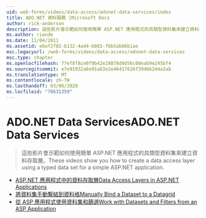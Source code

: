 ```yaml
---
uid: web-forms/videos/data-access/adonet-data-services/index
title: ADO.NET 資料服務 |Microsoft Docs
author: rick-anderson
description: 這些影片會示範如何使用簡單 ASP.NET 應用程式的具類型資料集來建立資料存取層。
ms.author: riande
ms.date: 11/04/2011
ms.assetid: e0af2f02-b132-4ad4-b881-f6b5ab86b1ae
msc.legacyurl: /web-forms/videos/data-access/adonet-data-services
msc.type: chapter
ms.openlocfilehash: 77ef8f8ce0f9b42e28878d0d56c00eab9e245bf4
ms.sourcegitcommit: e7e91932a6e91a63e2e46417626f39d6b244a3ab
ms.translationtype: MT
ms.contentlocale: zh-TW
ms.lasthandoff: 03/06/2020
ms.locfileid: "78631359"
---
```

# <a name="adonet-data-services"></a><span data-ttu-id="150ea-103">ADO.NET Data Services</span><span class="sxs-lookup"><span data-stu-id="150ea-103">ADO.NET Data Services</span></span>

> <span data-ttu-id="150ea-104">這些影片會示範如何使用簡單 ASP.NET 應用程式的具類型資料集來建立資料存取層。</span><span class="sxs-lookup"><span data-stu-id="150ea-104">These videos show you how to create a data access layer using a typed data set for a simple ASP.NET application.</span></span>

- [<span data-ttu-id="150ea-105">ASP.NET 應用程式中的資料存取層</span><span class="sxs-lookup"><span data-stu-id="150ea-105">Data Access Layers in ASP.NET Applications</span></span>](data-access-layers-in-aspnet-applications.md)
- [<span data-ttu-id="150ea-106">將資料集手動繫結到資料格</span><span class="sxs-lookup"><span data-stu-id="150ea-106">Manually Bind a Dataset to a Datagrid</span></span>](how-to-manually-bind-a-dataset-to-a-datagrid.md)
- [<span data-ttu-id="150ea-107">從 ASP 應用程式使用資料集和篩選</span><span class="sxs-lookup"><span data-stu-id="150ea-107">Work with Datasets and Filters from an ASP Application</span></span>](how-to-work-with-datasets-and-filters-from-an-asp-application.md)
